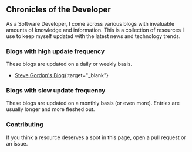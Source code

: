 ## Chronicles of the Developer

As a Software Developer, I come across various blogs with invaluable amounts of knowledge and information. This is a collection of resources I use to keep myself updated with the latest news and technology trends.

### Blogs with high update frequency

These blogs are updated on a daily or weekly basis.
- [Steve Gordon's Blog](https://www.stevejgordon.co.uk/){:target="_blank"}

### Blogs with slow update frequency

These blogs are updated on a monthly basis (or even more). Entries are usually longer and more fleshed out.

### Contributing
If you think a resource deserves a spot in this page, open a pull request or an issue.
